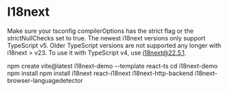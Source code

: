 # I18next

Make sure your tsconfig compilerOptions has the strict flag or the strictNullChecks set to true.
The newest i18next versions only support TypeScript v5. Older TypeScript versions are not supported any longer with i18next > v23.
To use it with TypeScript v4, use i18next@22.5.1.

npm create vite@latest i18next-demo --template react-ts
cd i18next-demo
npm install
npm install i18next react-i18next i18next-http-backend i18next-browser-languagedetector
